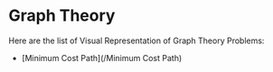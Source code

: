 # Graph Theory

Here are the list of Visual Representation of Graph Theory Problems:
- [Minimum Cost Path](/Minimum Cost Path) 